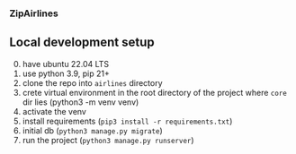 ### ZipAirlines

## Local development setup

0. have ubuntu 22.04 LTS
1. use python 3.9, pip 21+
2. clone the repo into `airlines` directory
3. crete virtual environment in the root directory of the project where `core` dir lies (python3 -m venv venv)
4. activate the venv
5. install requirements (`pip3 install -r requirements.txt`)
6. initial db (`python3 manage.py migrate`)
7. run the project (`python3 manage.py runserver`)
